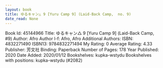 ```yaml
---
layout: book
title: ゆるキャン△ 9 [Yuru Camp 9] (Laid-Back Camp,  no. 9)
date_read: None
---
```


Book Id: 45144966
Title: ゆるキャン△ 9 [Yuru Camp 9] (Laid-Back Camp, #9)
Author: Afro
Author l-f: Afro, Afro
Additional Authors: 
ISBN: 4832271490
ISBN13: 9784832271494
My Rating: 0
Average Rating: 4.33
Publisher: 芳文社
Binding: Paperback
Number of Pages: 178
Year Published: 2020
Date Added: 2020/01/12
Bookshelves: kupka-wstydu
Bookshelves with positions: kupka-wstydu (#2082)

